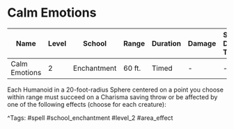 # Calm Emotions

| Name | Level | School | Range | Duration | Damage | Save DC & Type |
|------|-------|--------|-------|----------|--------|----------------|
| Calm Emotions | 2 | Enchantment | 60 ft. | Timed | - | - |

Each Humanoid in a 20-foot-radius Sphere centered on a point you choose within range must succeed on a Charisma saving throw or be affected by one of the following effects (choose for each creature):

^Tags: #spell #school_enchantment #level_2 #area_effect